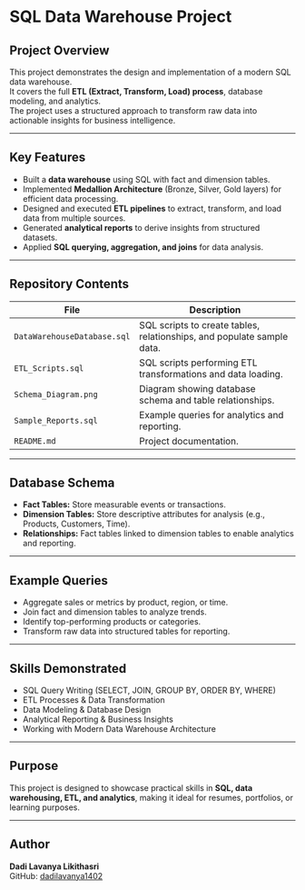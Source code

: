 # SQL Data Warehouse Project

## Project Overview
This project demonstrates the design and implementation of a modern SQL data warehouse.  
It covers the full **ETL (Extract, Transform, Load) process**, database modeling, and analytics.  
The project uses a structured approach to transform raw data into actionable insights for business intelligence.

---

## Key Features
- Built a **data warehouse** using SQL with fact and dimension tables.  
- Implemented **Medallion Architecture** (Bronze, Silver, Gold layers) for efficient data processing.  
- Designed and executed **ETL pipelines** to extract, transform, and load data from multiple sources.  
- Generated **analytical reports** to derive insights from structured datasets.  
- Applied **SQL querying, aggregation, and joins** for data analysis.

---

## Repository Contents
| File | Description |
|------|-------------|
| `DataWarehouseDatabase.sql` | SQL scripts to create tables, relationships, and populate sample data. |
| `ETL_Scripts.sql` | SQL scripts performing ETL transformations and data loading. |
| `Schema_Diagram.png` | Diagram showing database schema and table relationships. |
| `Sample_Reports.sql` | Example queries for analytics and reporting. |
| `README.md` | Project documentation. |

---

## Database Schema
- **Fact Tables:** Store measurable events or transactions.  
- **Dimension Tables:** Store descriptive attributes for analysis (e.g., Products, Customers, Time).  
- **Relationships:** Fact tables linked to dimension tables to enable analytics and reporting.  

---

## Example Queries
- Aggregate sales or metrics by product, region, or time.  
- Join fact and dimension tables to analyze trends.  
- Identify top-performing products or categories.  
- Transform raw data into structured tables for reporting.

---

## Skills Demonstrated
- SQL Query Writing (SELECT, JOIN, GROUP BY, ORDER BY, WHERE)  
- ETL Processes & Data Transformation  
- Data Modeling & Database Design  
- Analytical Reporting & Business Insights  
- Working with Modern Data Warehouse Architecture

---

## Purpose
This project is designed to showcase practical skills in **SQL, data warehousing, ETL, and analytics**, making it ideal for resumes, portfolios, or learning purposes.

---

## Author
**Dadi Lavanya Likithasri**  
GitHub: [dadilavanya1402](https://github.com/dadilavanya1402)
